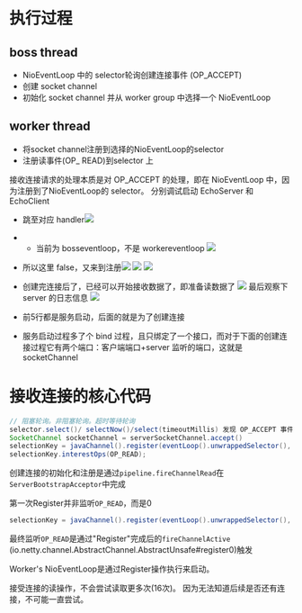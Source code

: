 # 执行过程
## boss thread
- NioEventLoop 中的 selector轮询创建连接事件 (ОР_АССЕРT) 
- 创建 socket channel
- 初始化 socket channel 并从 worker group 中选择一个 NioEventLoop

## worker thread
- 将socket channel注册到选择的NioEventLoop的selector
- 注册读事件(OP_ READ)到selector 上

接收连接请求的处理本质是对 OP_ACCEPT 的处理，即在 NioEventLoop 中，因为注册到了NioEventLoop的 selector。
分别调试启动 EchoServer 和 EchoClient

- 跳至对应 handler![](https://img-blog.csdnimg.cn/20201223125406418.png?x-oss-process=image/watermark,type_ZmFuZ3poZW5naGVpdGk,shadow_10,text_SmF2YUVkZ2U=,size_16,color_FFFFFF,t_70)
- - 当前为 bosseventloop，不是 workereventloop
![](https://img-blog.csdnimg.cn/20201223125901394.png?x-oss-process=image/watermark,type_ZmFuZ3poZW5naGVpdGk,shadow_10,text_SmF2YUVkZ2U=,size_1,color_FFFFFF,t_70)
- 所以这里 false，又来到注册![](https://img-blog.csdnimg.cn/20201223125950211.png?x-oss-process=image/watermark,type_ZmFuZ3poZW5naGVpdGk,shadow_10,text_SmF2YUVkZ2U=,size_1,color_FFFFFF,t_70)
![](https://img-blog.csdnimg.cn/20201223130101591.png?x-oss-process=image/watermark,type_ZmFuZ3poZW5naGVpdGk,shadow_10,text_SmF2YUVkZ2U=,size_1,color_FFFFFF,t_70)
![](https://img-blog.csdnimg.cn/20201223132439212.png?x-oss-process=image/watermark,type_ZmFuZ3poZW5naGVpdGk,shadow_10,text_SmF2YUVkZ2U=,size_1,color_FFFFFF,t_70)

- 创建完连接后了，已经可以开始接收数据了，即准备读数据了
![](https://img-blog.csdnimg.cn/20201223133012149.png?x-oss-process=image/watermark,type_ZmFuZ3poZW5naGVpdGk,shadow_10,text_SmF2YUVkZ2U=,size_1,color_FFFFFF,t_70)
最后观察下 server 的日志信息
![](https://img-blog.csdnimg.cn/20201223133321385.png?x-oss-process=image/watermark,type_ZmFuZ3poZW5naGVpdGk,shadow_10,text_SmF2YUVkZ2U=,size_1,color_FFFFFF,t_70)
- 前5行都是服务启动，后面的就是为了创建连接
- 服务启动过程多了个 bind 过程，且只绑定了一个接口，而对于下面的创建连接过程它有两个端口：客户端端口+server 监听的端口，这就是 socketChannel

# 接收连接的核心代码

```java
// 阻塞轮询。非阻塞轮询。超时等待轮询
selector.select()/ selectNow()/select(timeoutMillis) 发现 OP_ACCEPT 事件,处理:
SocketChannel socketChannel = serverSocketChannel.accept()
selectionKey = javaChannel().register(eventLoop().unwrappedSelector(), 0, this);
selectionKey.interestOps(OP_READ);
```

创建连接的初始化和注册是通过`pipeline.fireChannelRead`在`ServerBootstrapAcceptor`中完成

第一次Register并非监听`OP_READ`，而是0

```java
selectionKey = javaChannel().register(eventLoop().unwrappedSelector(), 0, this)
```

最终监听`OP_READ`是通过"Register"完成后的`fireChannelActive`
(io.netty.channel.AbstractChannel.AbstractUnsafe#register0)触发

Worker's NioEventLoop是通过Register操作执行来启动。

接受连接的读操作，不会尝试读取更多次(16次)。
因为无法知道后续是否还有连接，不可能一直尝试。